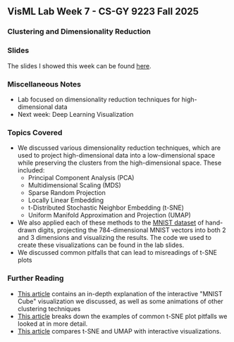 ## VisML Lab Week 7 - CS-GY 9223 Fall 2025
### Clustering and Dimensionality Reduction

### Slides

The slides I showed this week can be found [here](https://ctsilva.github.io/2025-VisML-CSE/labs/week7-lab/VisML-Lab-Week7-slides). 

### Miscellaneous Notes 

* Lab focused on dimensionality reduction techniques for high-dimensional data
* Next week: Deep Learning Visualization

### Topics Covered

* We discussed various dimensionality reduction techniques, which are used to project high-dimensional data into a low-dimensional space while preserving the clusters from the high-dimensional space. These included:
    * Principal Component Analysis (PCA)
    * Multidimensional Scaling (MDS)
    * Sparse Random Projection
    * Locally Linear Embedding
    * t-Distributed Stochastic Neighbor Embedding (t-SNE)
    * Uniform Manifold Approximation and Projection (UMAP)
* We also applied each of these methods to the [MNIST dataset](https://www.kaggle.com/datasets/hojjatk/mnist-dataset) of hand-drawn digits, projecting the 784-dimensional MNIST vectors into both 2 and 3 dimensions and visualizing the results. The code we used to create these visualizations can be found in the lab slides. 
* We discussed common pitfalls that can lead to misreadings of t-SNE plots

### Further Reading 

* [This article](https://colah.github.io/posts/2014-10-Visualizing-MNIST/) contains an in-depth explanation of the interactive "MNIST Cube" visualization we discussed, as well as some animations of other clustering techniques 
* [This article](https://distill.pub/2016/misread-tsne/) breaks down the examples of common t-SNE plot pitfalls we looked at in more detail.
* [This article](https://pair-code.github.io/understanding-umap/) compares t-SNE and UMAP with interactive visualizations.